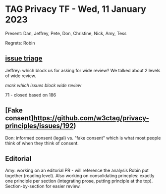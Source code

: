 # TAG Privacy TF - Wed, 11 January 2023

Present: Dan, Jeffrey, Pete, Don, Christine, Nick, Amy, Tess

Regrets: Robin

## [issue triage](https://github.com/w3ctag/privacy-principles/issues)

Jeffrey: which block us for asking for wide review? We talked about 2 levels of wide review.

*mark which issues block wide review*

71 - closed based on 186

## [Fake consent]https://github.com/w3ctag/privacy-principles/issues/192)

Don: informed consent (legal) vs. "fake consent" which is what most people think of when they think of consent.

## Editorial

Amy: working on an editorial PR - will reference the analysis Robin put together (reading level). Also working on consolidating princples: exactly one principle per section (integrating prose, putting principle at the top). Section-by-section for easier review.



